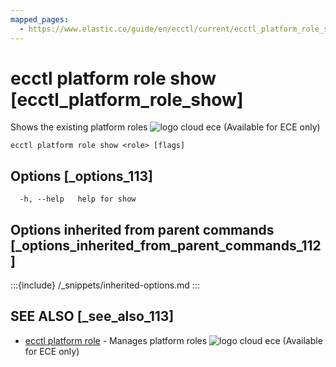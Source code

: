 ```yaml
---
mapped_pages:
  - https://www.elastic.co/guide/en/ecctl/current/ecctl_platform_role_show.html
---
```


# ecctl platform role show [ecctl_platform_role_show]

Shows the existing platform roles ![logo cloud ece](https://doc-icons.s3.us-east-2.amazonaws.com/logo_cloud_ece.svg "Supported on {{ece}}") (Available for ECE only)

```
ecctl platform role show <role> [flags]
```


## Options [_options_113]

```
  -h, --help   help for show
```


## Options inherited from parent commands [_options_inherited_from_parent_commands_112]

:::{include} /_snippets/inherited-options.md
:::


## SEE ALSO [_see_also_113]

* [ecctl platform role](/reference/ecctl_platform_role.md)	 - Manages platform roles ![logo cloud ece](https://doc-icons.s3.us-east-2.amazonaws.com/logo_cloud_ece.svg "Supported on {{ece}}") (Available for ECE only)

